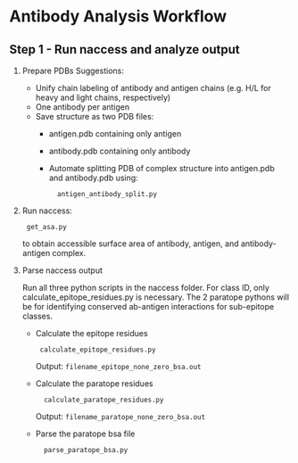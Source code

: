 Antibody Analysis Workflow
===================================

## Step 1 - Run naccess and analyze output
1. Prepare PDBs
	Suggestions:
	* Unify chain labeling of antibody and antigen chains (e.g. H/L for heavy and light chains, respectively)
	* One antibody per antigen
	* Save structure as two PDB files:
		* antigen.pdb containing only antigen
		* antibody.pdb containing only antibody

		* Automate splitting PDB of complex structure into antigen.pdb and antibody.pdb using:

				antigen_antibody_split.py

2. Run naccess:

		get_asa.py

	to obtain accessible surface area of antibody, antigen, and antibody-antigen complex.

3. Parse naccess output

	Run all three python scripts in the naccess folder. For class ID, only calculate_epitope_residues.py is necessary. The 2 paratope pythons will be for identifying conserved ab-antigen interactions for sub-epitope classes.

	*  Calculate the epitope residues
		
			calculate_epitope_residues.py
	
		Output: `filename_epitope_none_zero_bsa.out`

	* Calculate the paratope residues
	
			calculate_paratope_residues.py
	
		Output: `filename_paratope_none_zero_bsa.out`
	* Parse the paratope bsa file
	
			parse_paratope_bsa.py
      
